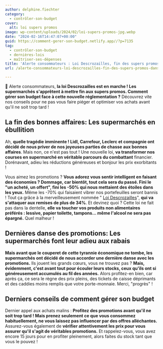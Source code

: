 ```yaml
---
author: delphine.fiechter
category:
  - contrôler-son-budget
cover:
  alt: loi supers promos
image: wp-content/uploads/2024/02/loi-supers-promos-jpg.webp
date: "2024-02-16T14:47:07+00:00"
guid: https://comment-gerer-son-budget.netlify.app//?p=7135
tag:
  - contrôler-son-budget
  - dernières-lois
  - maîtriser-ses-dépenses
title: 'Alerte consommateurs : Loi Descrozailles, fin des supers promos  dans les supermarchés, prix en hausse !'
url: /alerte-consommateurs-loi-descrozailles-fin-des-supers-promos-dans-les-supermarches-prix-en-hausse/

---
```

🚨 Alerte consommateurs, **la loi Descrozailles est en marche ! Les supermarchés s'apprêtent à mettre fin aux supers promos. Comment gérer son budget face à cette nouvelle réglementation ?** Découvrez vite nos conseils pour ne pas vous faire piéger et optimiser vos achats avant qu'il ne soit trop tard !

## **La fin des bonnes affaires: Les supermarchés en ébullition**

Ah, **quelle tragédie imminente ! Lidl, Carrefour, Leclerc et compagnie ont décidé de nous priver de nos joyeuses parties de chasse aux bonnes affaires**. Mais non, ce n'est pas tout ! Une nouvelle loi, **va transformer nos courses en supermarché en véritable parcours du combattant** financier. Dorénavant, adieu les réductions généreuses et bonjour les prix exorbitants !

Vous aimez les promotions ? **Vous adorez vous sentir intelligent en faisant des économies ? Dommage, car bientôt, tout cela sera du passé. Fini le "un acheté, un offert", fini les -50% qui nous mettaient des étoiles dans les yeux.** Même les -70% qui faisaient vibrer nos portefeuilles seront bannis ! Tout ça grâce à la merveilleusement nommée " [Loi Descrozailles](https://madame-raleuse.com/politiciens-vs-carrefour-prix-eleves-promotions-interdites-et-lhumour-absurde-de-la-loi "")", **qui va s'attaquer aux remises de plus de 34%**. Et devinez quoi ? Cette loi ne fait pas dans la dentelle, **elle va toucher vos produits non alimentaires préférés : lessive, papier toilette, tampons... même l'alcool ne sera pas épargné.** Quel malheur !

## **Dernières danse des promotions: Les supermarchés font leur adieu aux rabais**

**Mais avant que le couperet de cette tyrannie économique ne tombe, les supermarchés ont décidé de nous accorder une dernière danse avec les promotions.** Ils jouent les grands cœurs, vous ne trouvez pas ? **Mais, évidemment, c'est avant tout pour écouler leurs stocks, ceux qu'ils ont si généreusement accumulés au fil des années.** Alors profitez-en bien, car après ça, ce sera le règne des prix pleins, des tickets de caisse déprimants et des caddies moins remplis que votre porte-monnaie. Merci, "progrès" !

## Derniers conseils de comment gérer son budget

Dernier appel aux achats malins : **Profitez des promotions avant qu'il ne soit trop tard ! Mais prenez seulement ce que vous consommez habituellement, ne vous laissez pas influencer par des offres alléchantes.** Assurez-vous également de **vérifier attentivement les prix pour vous assurer qu'il s'agit de véritables promotions.** Et rappelez-vous, vous avez encore 15 jours pour en profiter pleinement, alors faites du stock tant que vous le pouvez !
